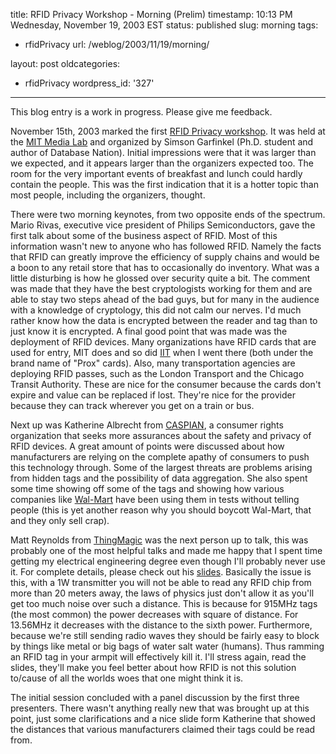 title: RFID Privacy Workshop - Morning (Prelim)
timestamp: 10:13 PM Wednesday, November 19, 2003 EST
status: published
slug: morning
tags:
- rfidPrivacy
url: /weblog/2003/11/19/morning/

layout: post
oldcategories:
- rfidPrivacy
wordpress_id: '327'

---

This blog entry is a work in progress.  Please give me feedback.






November 15th, 2003 marked the first [RFID
Privacy workshop](http://www.rfidprivacy.org/).  It was held at the [MIT
Media Lab](http://www.mit.edu/) and organized by Simson Garfinkel (Ph.D. student and author of
Database Nation).  Initial impressions were that it was larger than we
expected, and it appears larger than the organizers expected too.  The room for
the very important events of breakfast and lunch could hardly contain the
people.  This was the first indication that it is a hotter topic than most
people, including the organizers, thought.






There were two morning keynotes, from two opposite ends of the spectrum.  Mario
Rivas, executive vice president of Philips Semiconductors, gave the first talk
about some of the business aspect of RFID.  Most of this information wasn't new
to anyone who has followed RFID.  Namely the facts that RFID can greatly
improve the efficiency of supply chains and would be a boon to any retail store
that has to occasionally do inventory.  What was a little disturbing is how he
glossed over security quite a bit.  The comment was made that they have the
best cryptologists working for them and are able to stay two steps ahead of the
bad guys, but for many in the audience with a knowledge of cryptology, this did
not calm our nerves.  I'd much rather know how the data is encrypted between
the reader and tag than to just know it is encrypted.  A final good point that
was made was the deployment of RFID devices.  Many organizations have RFID
cards that are used for entry, MIT does and so did [IIT](http://www.iit.edu/) when I went there (both under the brand name
of "Prox" cards).  Also, many transportation agencies are deploying RFID
passes, such as the London Transport and the Chicago Transit Authority.  These
are nice for the consumer because the cards don't expire and value can be
replaced if lost.  They're nice for the provider because they can track
wherever you get on a train or bus.






Next up was Katherine Albrecht from [CASPIAN](http://www.spychips.com/), a consumer rights organization
that seeks more assurances about the safety and privacy of RFID devices.  A
great amount of points were discussed about how manufacturers are relying on
the complete apathy of consumers to push this technology through.  Some of the
largest threats are problems arising from hidden tags and the possibility of
data aggregation.  She also spent some time showing off some of the tags and
showing how various companies like [Wal-Mart](http://www.walmart.com/) have been using them in tests
without telling people (this is yet another reason why you should boycott
Wal-Mart, that and they only sell crap).






Matt Reynolds from [ThingMagic](http://www.thingmagic.com/) was the
next person up to talk, this was probably one of the most helpful talks and
made me happy that I spent time getting my electrical engineering degree even
though I'll probably never use it.  For complete details, please check out his
[slides](http://www.rfidprivacy.org/papers/physicsofrfid.pdf).
Basically the issue is this, with a 1W transmitter you will not be able to
read any RFID chip from more than 20 meters away, the laws of physics just don't
allow it as you'll get too much noise over such a distance.  This is because
for 915MHz tags (the most common) the power decreases with square of distance.
For 13.56MHz it decreases with the distance to the sixth power.  Furthermore,
because we're still sending radio waves they should be fairly easy to block by
things like metal or big bags of water salt water (humans).  Thus ramming an
RFID tag in your armpit will effectively kill it.  I'll stress again, read the
slides, they'll make you feel better about how RFID is not this solution
to/cause of all the worlds woes that one might think it is.






The initial session concluded with a panel discussion by the first three
presenters.  There wasn't anything really new that was brought up at this
point, just some clarifications and a nice slide form Katherine that showed
the distances that various manufacturers claimed their tags could be read
from.

